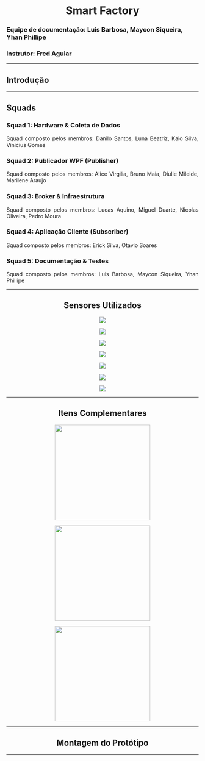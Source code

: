 <h1 align="center"> Smart Factory </h1>

<h3> Equipe de documentação: Luis Barbosa, Maycon Siqueira, Yhan Phillipe </h3>
<h3> Instrutor: Fred Aguiar </h3>

<hr>

<h2> Introdução </h2>

<hr>

<h2> Squads </h2>

<h3> Squad 1: Hardware & Coleta de Dados </h3>

<p align="justify"> Squad composto pelos membros: Danilo Santos, Luna Beatriz, Kaio Silva, Vinicius Gomes </p>

<h3> Squad 2: Publicador WPF (Publisher) </h3>

<p align="justify"> Squad composto pelos membros: Alice Virgilia, Bruno Maia, Diulie Mileide, Marilene Araujo </p>

<h3> Squad 3: Broker & Infraestrutura </h3>

<p align="justify"> Squad composto pelos membros: Lucas Aquino, Miguel Duarte, Nicolas Oliveira, Pedro Moura </p>

<h3> Squad 4: Aplicação Cliente (Subscriber) </h3>

<p align="justify"> Squad composto pelos membros: Erick Silva, Otavio Soares </p>

<h3> Squad 5: Documentação & Testes </h3>

<p align="justify"> Squad composto pelos membros: Luis Barbosa, Maycon Siqueira, Yhan Phillipe </p>

<hr>

<h2 align="center"> Sensores Utilizados </h2>

<p align="center"> 
  <img src="https://github.com/MaysCroft/Situacao-de-Aprendizagem-6/blob/main/Imagens%20Smart%20Factory/01%20-%20Arduino.jpg" /> 
</p>

<p align="center"> 
  <img src="https://github.com/MaysCroft/Situacao-de-Aprendizagem-6/blob/main/Imagens%20Smart%20Factory/02%20-%20Sensor%20Ultrassonico%20HC-SR04.jpg" /> 
</p>

<p align="center"> 
  <img src="https://github.com/MaysCroft/Situacao-de-Aprendizagem-6/blob/main/Imagens%20Smart%20Factory/03%20-%20Sensor%20de%20Chuva%20e%20Umidade%20HW-028.jpg" /> 
</p>

<p align="center"> 
  <img src="https://github.com/MaysCroft/Situacao-de-Aprendizagem-6/blob/main/Imagens%20Smart%20Factory/04%20-%20Modulo%20HW-103V0.1.jpg" /> 
</p>

<p align="center"> 
  <img src="https://github.com/MaysCroft/Situacao-de-Aprendizagem-6/blob/main/Imagens%20Smart%20Factory/05%20-%20Sensor%20Infravermelho%20HW-870.jpg" /> 
</p>

<p align="center"> 
  <img src="https://github.com/MaysCroft/Situacao-de-Aprendizagem-6/blob/main/Imagens%20Smart%20Factory/06%20-%20Sensor%20de%20Temperatura%20Dallas%2018820%202034c4%2B817ab.jpg" /> 
</p>

<p align="center"> 
  <img src="https://github.com/MaysCroft/Situacao-de-Aprendizagem-6/blob/main/Imagens%20Smart%20Factory/07%20-%20Sensor%20LDR.jpg" />
</p>

<hr>

<h2 align="center"> Itens Complementares </h2>

<p align="center"> 
  <img src="https://github.com/MaysCroft/Situacao-de-Aprendizagem-6/blob/main/Imagens%20Smart%20Factory/08%20-%20Protoboard.jpg" height="250" width="250" /> 
</p>

<p align="center"> 
  <img src="https://github.com/MaysCroft/Situacao-de-Aprendizagem-6/blob/main/Imagens%20Smart%20Factory/09%20-%20Resistores.webp" height="250" width="250" /> 
</p>

<p align="center"> 
  <img src="https://github.com/MaysCroft/Situacao-de-Aprendizagem-6/blob/main/Imagens%20Smart%20Factory/10%20-%20Jumpers%20de%20Conex%C3%A3o.jpg" height="250" width="250" /> 
</p>

<hr>

<h2 align="center"> Montagem do Protótipo </h2>

<hr>
